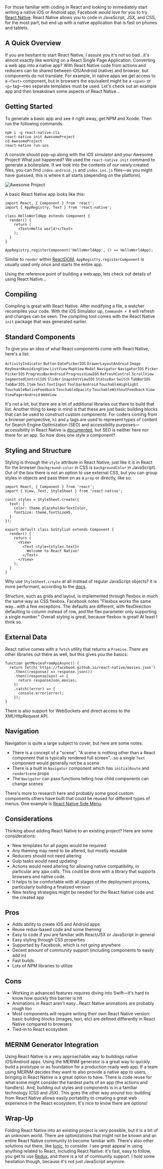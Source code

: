 For those familiar with coding in React and looking to immediately start writing a native iOS or Android app, Facebook would love for you to try [React Native](https://facebook.github.io/react-native/). React Native allows you to code in JavaScript, JSX, and CSS, for the most part, but end up with a native application that is fast on phones and tablets.

## A Quick Overview

If you are hesitant to start React Native, I assure you it's not so bad...it's almost exactly like working on a React Single Page Application. Converting a web app into a native app? With React Native code from actions and reducers can be shared between iOS/Android (native) and browser, but components do not translate. For example, in native apps we get access to a `<Text>` component, but in browsers the equivalent might be a `<span>` or `<p>` tag—two separate templates must be used. Let's check out an example app and then breakdown some aspects of React Native...

## Getting Started

To generate a basic app and see it right away, get NPM and Xcode. Then run the following commands:

```
npm i -g react-native-cli
react-native init AwesomeProject
cd AwesomeProject
react-native run-ios
```

A console should pop-up along with the iOS simulator and your Awesome Project! What just happened? We used the `react-native init` command to generate a boilerplate. If we look into the contents of our newly created files, you can find `index.android.js` and `index.ios.js` files—as you might have guessed, this is where it all starts (depending on the platform).

![Awesome Project](/assets/img/thoughts/awesome-project.jpg)

A basic React Native app looks like this:

```
import React, { Component } from 'react';
import { AppRegistry, Text } from 'react-native';

class HelloWorldApp extends Component {
  render() {
    return (
      <Text>Hello world!</Text>
    );
  }
}

AppRegistry.registerComponent('HelloWorldApp', () => HelloWorldApp);
```

Similar to `render` within [ReactDOM](https://facebook.github.io/react/docs/react-dom.html), `AppRegistry.registerComponent` is usually used only once and starts the entire app.

Using the reference point of building a web app, lets check out details of using React Native...

## Compiling

Compiling is great with React Native. After modifying a file, a watcher recompiles your code. With the iOS Simulator up, `Command⌘ + R` will refresh and changes can be seen. The compiling tool comes with the React Native `init` package that was generated earlier.

## Standard Components

To give you an idea of what React components come with React Native, here's a list:

`ActivityIndicator` `Button` `DatePickerIOS` `DrawerLayoutAndroid` `Image` `KeyboardAvoidingView` `ListView` `MapView` `Modal` `Navigator` `NavigatorIOS` `Picker` `PickerIOS` `ProgressBarAndroid` `ProgressViewIOS` `RefreshControl` `ScrollView` `SegmentedControlIOS` `Slider` `SnapshotViewIOS` `StatusBar` `Switch` `TabBarIOS` `TabBarIOS.Item` `Text` `TextInput` `ToolbarAndroid` `TouchableHighlight` `TouchableNativeFeedback` `TouchableOpacity` `TouchableWithoutFeedback` `View` `ViewPagerAndroid` `WebView`

It's not a lot, but there are a lot of additional libraries out there to build that list. Another thing to keep in mind is that these are just basic building blocks that can be used to construct custom components. For coders coming from a browser perspective, `h1` and `p` tags are used to represent types of content for Search Engine Optimization (SEO) and accessibility purposes—accessibility in React Native is [documented](https://facebook.github.io/react-native/docs/accessibility.html), but SEO is neither here nor there for an app. So how does one style a component?

## Styling and Structure

Styling is through the `style` attribute in React Native, just like it is in React for the browser (`background-color` in CSS is `backgroundColor` in JavaScript). Out of the box there is not an option to use external CSS, but you can group styles in objects and pass them on as a `prop` or directly, like so:

```
import React, { Component } from 'react';
import { View, Text, StyleSheet } from 'react-native';

const styles = StyleSheet.create({
  text: {
    color: theme.placeholderTextColor,
    fontSize: theme.fontSizeH5,
  }
});

export default class SoStylish extends Component {
  render() {
    return (
      <View>
        <Text style={styles.text}>
          Welcome to React Native!
        </Text>
      </View>
    );
  }
}
```

Why use `StyleSheet.create` at all instead of regular JavaScript objects? It is more performant, according to the [docs](https://facebook.github.io/react-native/docs/stylesheet.html).

Structure, such as grids and layout, is implemented through flexbox in much the same way as CSS flexbox. Facebook notes "Flexbox works the same way...with a few exceptions. The defaults are different, with flexDirection defaulting to column instead of row, and the flex parameter only supporting a single number." Overall styling is great, because flexbox is great! At least I think so.

## External Data

React native comes with a `fetch` utility that returns a `Promise`. There are other libraries out there as well, but this gives you the basics:

```
function getMoviesFromApiAsync() {
  return fetch('https://facebook.github.io/react-native/movies.json')
    .then((response) => response.json())
    .then((responseJson) => {
      return responseJson.movies;
    })
    .catch((error) => {
      console.error(error);
    });
}
```

There is also support for WebSockets and direct access to the XMLHttpRequest API.

## Navigation

Navigation is quite a large subject to cover, but here are some notes:

- There is a concept of a "scene": "A scene is nothing other than a React component that is typically rendered full screen"...so a single `Text` component would generally not be a scene
- There is a built in `Navigator` component which has `initialRoute` and `renderScene` props
- The `Navigator` can pass functions telling how child components can change scenes

There's more to research here and probably some good custom components others have built that could be reused for different types of menus. One example is [React Native Side Menu](https://github.com/react-native-community/react-native-side-menu).

## Considerations

Thinking about adding React Native to an existing project? Here are some considerations:

- New templates for all pages would be required
- Any theming may need to be altered, but mostly reusable
- Reducers should not need altering
- Gulp tasks would need updating
- Actions would need altering for allowing native compatibility, in particular any ajax calls. This could be done with a library that supports browsers and native code.
- It helps to be comfortable with all stages of the deployment process, particularly building a finalized version
- New testing strategies might be needed for the React Native code and the created app

## Pros

- Adds ability to create iOS and Android apps
- Reuse redux-based code and some theming
- Easy to code if you are familiar with React/JSX or JavaScript in general
- Easy styling through CSS properties
- Supported by Facebook, which is not going anywhere
- Decent amount of community support (including components to easily add in)
- Fast builds
- Lots of NPM libraries to utilize

## Cons

- Working in advanced features requires diving into Swift—it's hard to know how quickly this barrier is hit
- Animations in React aren't easy...React Native animations are probably rough too
- Most components will require writing their own React Native version: basic building blocks (images, text, etc) are defined differently in React Native compared to browsers
- Tied-in to React ecosystem

## MERNM Generator Integration

Using React Native is a very approachable way to buildings native iOS/Android apps. Using the MERNM generator is a great way to quickly build a prototype or as foundation for a production ready web app. If a team using MERNM decides they want to also provide a native app to users, bringing in React Native is a great option to have. There is code reuse for what some might consider the hardest parts of an app (the actions and handlers). And, building out styles and components is in a familiar technology (CSS and JSX). This goes the other way around too: building from React Native allows easily portability to creating a great web experience in the React ecosystem. It's nice to know there are options!

## Wrap-Up

Folding React Native into an existing project is very possible, but it is a bit of an unknown world. There are optimizations that might not be known and an entire React Native community to become familiar with. There's also other solutions out there, like [Ionic](http://ionicframework.com/), to consider. I see great appeal in using anything related to React, including React Native: it's fast, easy to follow, you get to use [Redux](https://github.com/reactjs/redux), and there is a lot of community support. I hold some hesitation though, because it's not just JavaScript anymore.
